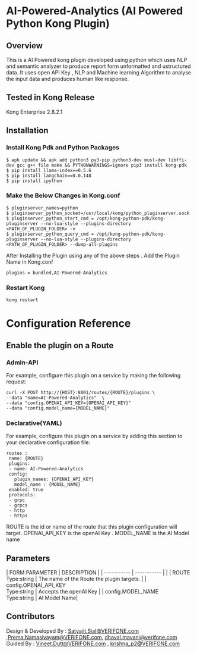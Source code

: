 # AI-Powered-Analytics (AI Powered Python Kong Plugin)
## Overview
This is a AI Powered kong plugin developed using python which uses NLP and semantic analyzer to produce report form unformatted and ustructured data.
It uses open API Key , NLP and Machine learning Algorithm to analyse the input data and produces human like response.

## Tested in Kong Release
Kong Enterprise 2.8.2.1

## Installation
### Install Kong Pdk and Python Packages 
```
$ apk update && apk add python3 py3-pip python3-dev musl-dev libffi-dev gcc g++ file make && PYTHONWARNINGS=ignore pip3 install kong-pdk
$ pip install llama-index==0.5.6
$ pip install langchain==0.0.148
$ pip install ipython
```
### Make the Below Changes in Kong.conf

```
$ pluginserver_names=python
$ pluginserver_python_socket=/usr/local/kong/python_pluginserver.sock
$ pluginserver_python_start_cmd = /opt/kong-python-pdk/kong-pluginserver --no-lua-style --plugins-directory <PATH_OF_PLUGIN_FOLDER> -v
$ pluginserver_python_query_cmd = /opt/kong-python-pdk/kong-pluginserver --no-lua-style --plugins-directory <PATH_OF_PLUGIN_FOLDER> --dump-all-plugins
```
After Installing the Plugin using any of the above steps . Add the Plugin Name in Kong.conf

```
plugins = bundled,AI-Powered-Analytics

```
### Restart Kong

```
kong restart

```
# Configuration Reference

## Enable the plugin on a Route

### Admin-API
For example, configure this plugin on a service by making the following request:
		
	curl -X POST http://{HOST}:8001/routes/{ROUTE}/plugins \
	--data "name=AI-Powered-Analytics"  \
	--data "config.OPENAI_API_KEY={OPENAI_API_KEY}"
	--data "config.model_name={MODEL_NAME}"

### Declarative(YAML)
For example, configure this plugin on a service by adding this section to your declarative configuration file:
			
	routes : 
	 name: {ROUTE}
	 plugins:
	 - name: AI-Powered-Analytics
	 config:
	   plugin_names: {OPENAI_API_KEY}
	   model_name : {MODEL_NAME}
	 enabled: true
	 protocols:
	 - grpc
	 - grpcs
	 - http
	 - https

ROUTE is the id or name of the route that this plugin configuration will target.
OPENAI_API_KEY is the openAI Key .
MODEL_NAME is the AI Model name


## Parameters

| FORM PARAMETER	     														| DESCRIPTION										  													|
| ----------- 																		| -----------																								|							|
| ROUTE<br>Type:string   											|  The name of the Route  the plugin targets.									|
| config.OPENAI_API_KEY<br>Type:string              |  Accepts the openAI Key |
| config.MODEL_NAME<br>Type:string              |  AI Model Name|




## Contributors
Design & Developed By : Satyajit.Sial@VERIFONE.com ,Prema.Namasivayam@VERIFONE.com, dhaval.mavani@verifone.com <br>
Guided By    : Vineet.Dutt@VERIFONE.com , krishna_p2@VERIFONE.com  
